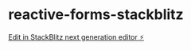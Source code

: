 # reactive-forms-stackblitz

[Edit in StackBlitz next generation editor ⚡️](https://stackblitz.com/~/github.com/MarcelloDiSimone/reactive-forms-stackblitz)